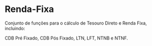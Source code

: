 # Renda-Fixa

Conjunto de funções para o cálculo de Tesouro Direto e Renda Fixa, incluindo:

CDB Pré Fixado, CDB Pós Fixado, LTN, LFT, NTNB e NTNF.
